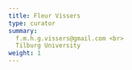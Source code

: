 ```yaml
---
title: Fleur Vissers
type: curator
summary:
  f.m.h.g.vissers@gmail.com <br>
  Tilburg University
weight: 1
---
```

